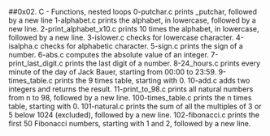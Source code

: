 ##0x02. C - Functions, nested loops
0-putchar.c prints _putchar, followed by a new line
1-alphabet.c prints the alphabet, in lowercase, followed by a new line.
2-print_alphabet_x10.c prints 10 times the alphabet, in lowercase, followed by a new line.
3-islower.c checks for lowercase character.
4-isalpha.c checks for alphabetic character.
5-sign.c prints the sign of a number.
6-abs.c computes the absolute value of an integer.
7-print_last_digit.c prints the last digit of a number.
8-24_hours.c prints every minute of the day of Jack Bauer, starting from 00:00 to 23:59.
9-times_table.c prints the 9 times table, starting with 0.
10-add.c adds two integers and returns the result.
11-print_to_98.c prints all natural numbers from n to 98, followed by a new line.
100-times_table.c prints the n times table, starting with 0.
101-natural.c prints the sum of all the multiples of 3 or 5 below 1024 (excluded), followed by a new line.
102-fibonacci.c prints the first 50 Fibonacci numbers, starting with 1 and 2, followed by a new line.
